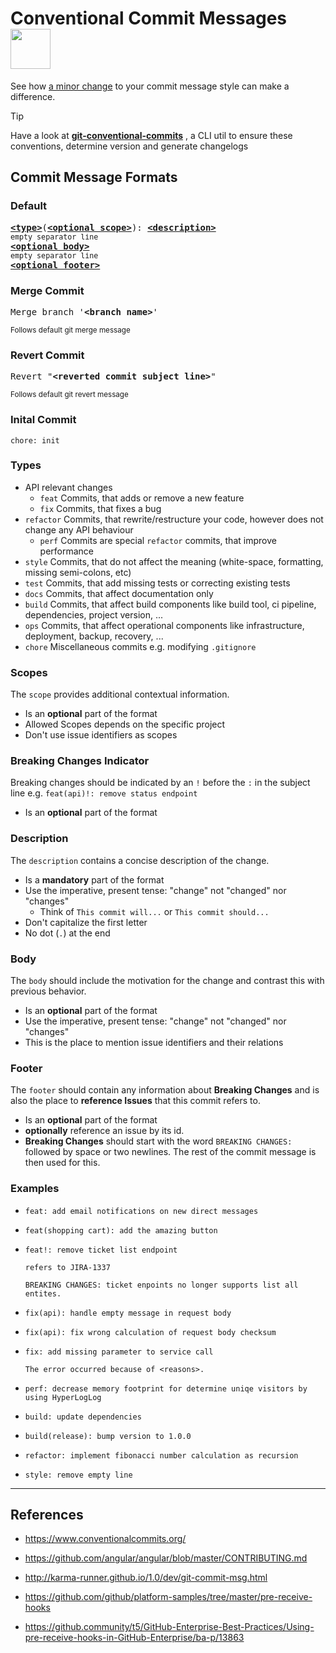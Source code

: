 # Conventional Commit Messages <sub><img src="https://img.icons8.com/dusk/1600/commit-git.png" height="64" /></sub>

See how [a minor change](#examples) to your commit message style can make a difference.

> [!TIP]
> Have a look at **[git-conventional-commits](https://github.com/qoomon/git-conventional-commits)** , a CLI util to ensure these conventions, determine version and generate changelogs

## Commit Message Formats

### Default

<pre>
<b><a href="#types">&lt;type&gt;</a></b></font>(<b><a href="#scopes">&lt;optional scope&gt;</a></b>): <b><a href="#description">&lt;description&gt;</a></b>
<sub>empty separator line</sub>
<b><a href="#body">&lt;optional body&gt;</a></b>
<sub>empty separator line</sub>
<b><a href="#footer">&lt;optional footer&gt;</a></b>
</pre>

### Merge Commit

<pre>
Merge branch '<b>&lt;branch name&gt;</b>'
</pre>

<sup>Follows default git merge message</sup>

### Revert Commit

<pre>
Revert "<b>&lt;reverted commit subject line&gt;</b>"
</pre>

<sup>Follows default git revert message</sup>

### Inital Commit

```
chore: init
```

### Types

-   API relevant changes
    -   `feat` Commits, that adds or remove a new feature
    -   `fix` Commits, that fixes a bug
-   `refactor` Commits, that rewrite/restructure your code, however does not change any API behaviour
    -   `perf` Commits are special `refactor` commits, that improve performance
-   `style` Commits, that do not affect the meaning (white-space, formatting, missing semi-colons, etc)
-   `test` Commits, that add missing tests or correcting existing tests
-   `docs` Commits, that affect documentation only
-   `build` Commits, that affect build components like build tool, ci pipeline, dependencies, project version, ...
-   `ops` Commits, that affect operational components like infrastructure, deployment, backup, recovery, ...
-   `chore` Miscellaneous commits e.g. modifying `.gitignore`

### Scopes

The `scope` provides additional contextual information.

-   Is an **optional** part of the format
-   Allowed Scopes depends on the specific project
-   Don't use issue identifiers as scopes

### Breaking Changes Indicator

Breaking changes should be indicated by an `!` before the `:` in the subject line e.g. `feat(api)!: remove status endpoint`

-   Is an **optional** part of the format

### Description

The `description` contains a concise description of the change.

-   Is a **mandatory** part of the format
-   Use the imperative, present tense: "change" not "changed" nor "changes"
    -   Think of `This commit will...` or `This commit should...`
-   Don't capitalize the first letter
-   No dot (`.`) at the end

### Body

The `body` should include the motivation for the change and contrast this with previous behavior.

-   Is an **optional** part of the format
-   Use the imperative, present tense: "change" not "changed" nor "changes"
-   This is the place to mention issue identifiers and their relations

### Footer

The `footer` should contain any information about **Breaking Changes** and is also the place to **reference Issues** that this commit refers to.

-   Is an **optional** part of the format
-   **optionally** reference an issue by its id.
-   **Breaking Changes** should start with the word `BREAKING CHANGES:` followed by space or two newlines. The rest of the commit message is then used for this.

### Examples

-   ```
    feat: add email notifications on new direct messages
    ```
-   ```
    feat(shopping cart): add the amazing button
    ```
-   ```
    feat!: remove ticket list endpoint

    refers to JIRA-1337

    BREAKING CHANGES: ticket enpoints no longer supports list all entites.
    ```

-   ```
    fix(api): handle empty message in request body
    ```
-   ```
    fix(api): fix wrong calculation of request body checksum
    ```
-   ```
    fix: add missing parameter to service call

    The error occurred because of <reasons>.
    ```

-   ```
    perf: decrease memory footprint for determine uniqe visitors by using HyperLogLog
    ```
-   ```
    build: update dependencies
    ```
-   ```
    build(release): bump version to 1.0.0
    ```
-   ```
    refactor: implement fibonacci number calculation as recursion
    ```
-   ```
    style: remove empty line
    ```

---

## References

-   https://www.conventionalcommits.org/
-   https://github.com/angular/angular/blob/master/CONTRIBUTING.md
-   http://karma-runner.github.io/1.0/dev/git-commit-msg.html
    <br>

-   https://github.com/github/platform-samples/tree/master/pre-receive-hooks
-   https://github.community/t5/GitHub-Enterprise-Best-Practices/Using-pre-receive-hooks-in-GitHub-Enterprise/ba-p/13863
